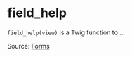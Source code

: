 # field_help

`field_help(view)` is a Twig function to ...


Source: [Forms](https://twig.symfony.com/field_help)